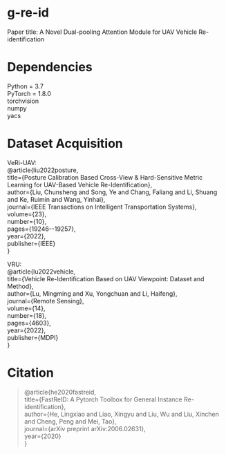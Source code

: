 # g-re-id  
Paper title:  A Novel Dual-pooling Attention Module for UAV Vehicle Re-identification

# Dependencies
Python = 3.7  
PyTorch = 1.8.0  
torchvision  
numpy  
yacs   

# Dataset Acquisition
VeRi-UAV:  
@article{liu2022posture,  
  title={Posture Calibration Based Cross-View \& Hard-Sensitive Metric Learning for UAV-Based Vehicle Re-Identification},  
  author={Liu, Chunsheng and Song, Ye and Chang, Faliang and Li, Shuang and Ke, Ruimin and Wang, Yinhai},  
  journal={IEEE Transactions on Intelligent Transportation Systems},  
  volume={23},  
  number={10},  
  pages={19246--19257},  
  year={2022},  
  publisher={IEEE}  
}

VRU:  
@article{lu2022vehicle,  
  title={Vehicle Re-Identification Based on UAV Viewpoint: Dataset and Method},  
  author={Lu, Mingming and Xu, Yongchuan and Li, Haifeng},  
  journal={Remote Sensing},  
  volume={14},  
  number={18},  
  pages={4603},  
  year={2022},  
  publisher={MDPI}  
}
# Citation
> @article{he2020fastreid,  
>  title={FastReID: A Pytorch Toolbox for General Instance Re-identification},  
>  author={He, Lingxiao and Liao, Xingyu and Liu, Wu and Liu, Xinchen and Cheng, Peng and Mei, Tao},  
>  journal={arXiv preprint arXiv:2006.02631},  
>  year={2020}  
}
